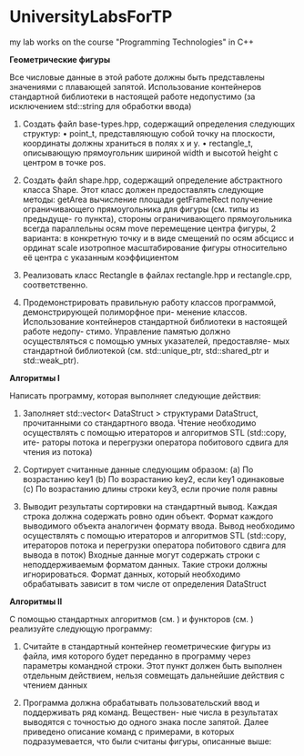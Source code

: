 # UniversityLabsForTP
my lab works on the course "Programming Technologies" in C++

**Геометрические фигуры**

Все числовые данные в этой работе должны быть представлены значениями с плавающей запятой.
Использование контейнеров стандартной библиотеки в настоящей работе недопустимо (за исключением
std::string для обработки ввода)

1. Создать файл base-types.hpp, содержащий определения следующих структур:
• point_t, представляющую собой точку на плоскости, координаты должны храниться в полях
x и y.
• rectangle_t, описывающую прямоугольник шириной width и высотой height с центром в точке
pos.

2. Создать файл shape.hpp, содержащий определение абстрактного класса Shape. Этот класс должен
предоставлять следующие методы:
getArea вычисление площади
getFrameRect получение ограничивающего прямоугольника для фигуры (см. типы из предыдуще-
го пункта), стороны ограничивающего прямоугольника всегда параллельны осям
move перемещение центра фигуры, 2 варианта: в конкретную точку и в виде смещений по осям
абсцисс и ординат
scale изотропное масштабирование фигуры относительно её центра с указанным коэффициентом

3. Реализовать класс Rectangle в файлах rectangle.hpp и rectangle.cpp, соответственно.

4. Продемонстрировать правильную работу классов программой, демонстрирующей полиморфное при-
менение классов. Использование контейнеров стандартной библиотеки в настоящей работе недопу-
стимо. Управление памятью должно осуществляться с помощью умных указателей, предоставляе-
мых стандартной библиотекой (см. std::unique_ptr, std::shared_ptr и std::weak_ptr).

**Алгоритмы I**

Написать программу, которая выполняет следующие действия:

1. Заполняет std::vector< DataStruct > структурами DataStruct, прочитанными со стандартного
ввода. Чтение необходимо осуществлять с помощью итераторов и алгоритмов STL (std::copy, ите-
раторы потока и перегрузки оператора побитового сдвига для чтения из потока)

2. Сортирует считанные данные следующим образом:
(a) По возрастанию key1
(b) По возрастанию key2, если key1 одинаковые
(c) По возрастанию длины строки key3, если прочие поля равны

3. Выводит результаты сортировки на стандартный вывод. Каждая строка должна содержать ровно
один объект. Формат каждого выводимого объекта аналогичен формату ввода. Вывод необходимо
осуществлять с помощью итераторов и алгоритмов STL (std::copy, итераторов потока и перегрузки
оператора побитового сдвига для вывода в поток)
Входные данные могут содержать строки с неподдерживаемым форматом данных. Такие строки должны
игнорироваться. Формат данных, который необходимо обрабатывать зависит в том числе от определения
DataStruct

**Алгоритмы II**

С помощью стандартных алгоритмов (см. <algorithm>) и функторов (см. <functional>) реализуйте
следующую программу:

  1. Считайте в стандартный контейнер геометрические фигуры из файла, имя которого будет переданно
в программу через параметры командной строки. Этот пункт должен быть выполнен отдельным
действием, нельзя совмещать дальнейшие действия с чтением данных


  2. Программа должна обрабатывать пользовательский ввод и поддерживать ряд команд. Веществен-
ные числа в результатах выводятся с точностью до одного знака после запятой. Далее приведено
описание команд с примерами, в которых подразумевается, что были считаны фигуры, описанные
выше:
